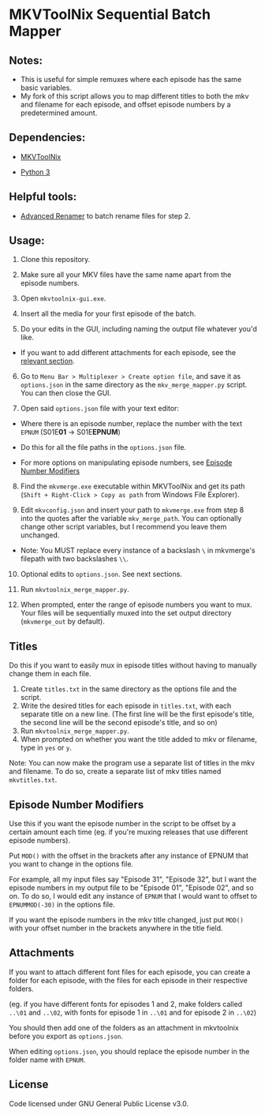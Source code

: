 # MKVToolNix Sequential Batch Mapper

## Notes:

 - This is useful for simple remuxes where each episode has the same basic variables.
 - My fork of this script allows you to map different titles to both the mkv and filename for each episode, and offset episode numbers by a predetermined amount.

## Dependencies:

-  [MKVToolNix](https://www.fosshub.com/MKVToolNix.html)

-  [Python 3](https://www.python.org/downloads/)

## Helpful tools: 
- [Advanced Renamer](https://www.advancedrenamer.com/) to batch rename files for step 2.

## Usage:

1. Clone this repository.

2. Make sure all your MKV files have the same name apart from the episode numbers. 

3. Open `mkvtoolnix-gui.exe`.

4. Insert all the media for your first episode of the batch.

5. Do your edits in the GUI, including naming the output file whatever you'd like.
- If you want to add different attachments for each episode, see the [relevant section](#attachments).

6. Go to `Menu Bar > Multiplexer > Create option file`, and save it as `options.json` in the same directory as the `mkv_merge_mapper.py` script. You can then close the GUI.

7. Open said `options.json` file with your text editor:

- Where there is an episode number, replace the number with the text `EPNUM` (S01E**01** -> S01E**EPNUM**)

- Do this for all the file paths in the `options.json` file.

- For more options on manipulating episode numbers, see [Episode Number Modifiers](#episode-number-modifiers)

8. Find the `mkvmerge.exe` executable within MKVToolNix and get its path (`Shift + Right-Click > Copy as path` from Windows File Explorer).

9. Edit `mkvconfig.json` and insert your path to `mkvmerge.exe` from step 8 into the quotes after the variable `mkv_merge_path`. You can optionally change other script variables, but I recommend you leave them unchanged.

- Note: You MUST replace every instance of a backslash `\` in mkvmerge's filepath with two backslashes `\\`.

10. Optional edits to `options.json`. See next sections.

11. Run `mkvtoolnix_merge_mapper.py`.
  
12. When prompted, enter the range of episode numbers you want to mux. Your files will be sequentially muxed into the set output directory (`mkvmerge_out` by default).

## Titles

Do this if you want to easily mux in episode titles without having to manually change them in each file.

1. Create `titles.txt` in the same directory as the options file and the script.
2. Write the desired titles for each episode in `titles.txt`, with each separate title on a new line. (The first line will be the first episode's title, the second line will be the second episode's title, and so on)
3. Run `mkvtoolnix_merge_mapper.py`.
4. When prompted on whether you want the title added to mkv or filename, type in `yes` or `y`.

Note:
You can now make the program use a separate list of titles in the mkv and filename. To do so, create a separate list of mkv titles named `mkvtitles.txt`.

## Episode Number Modifiers

Use this if you want the episode number in the script to be offset by a certain amount each time (eg. if you're muxing releases that use different episode numbers).

Put `MOD()` with the offset in the brackets after any instance of EPNUM that you want to change in the options file. 

For example, all my input files say "Episode 31", "Episode 32", but I want the episode numbers in my output file to be "Episode 01", "Episode 02", and so on. To do so, I would edit any instance of `EPNUM` that I would want to offset to `EPNUMMOD(-30)` in the options file.

If you want the episode numbers in the mkv title changed, just put `MOD()` with your offset number in the brackets anywhere in the title field.

## Attachments

If you want to attach different font files for each episode, you can create a folder for each episode, with the files for each episode in their respective folders.

(eg. if you have different fonts for episodes 1 and 2, make folders called `..\01` and `..\02`, with fonts for episode 1 in `..\01` and for episode 2 in `..\02`)

You should then add one of the folders as an attachment in mkvtoolnix before you export as `options.json`.

When editing `options.json`, you should replace the episode number in the folder name with `EPNUM`.

## License

Code licensed under GNU General Public License v3.0.

